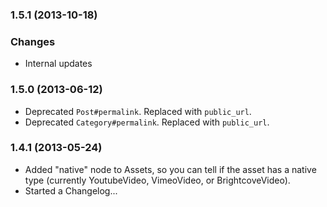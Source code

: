 ### 1.5.1 (2013-10-18)
### Changes
* Internal updates


### 1.5.0 (2013-06-12)
* Deprecated `Post#permalink`. Replaced with `public_url`.
* Deprecated `Category#permalink`. Replaced with `public_url`.


### 1.4.1 (2013-05-24)
* Added "native" node to Assets, so you can tell if the asset has a native type (currently YoutubeVideo, VimeoVideo, or BrightcoveVideo).
* Started a Changelog...
